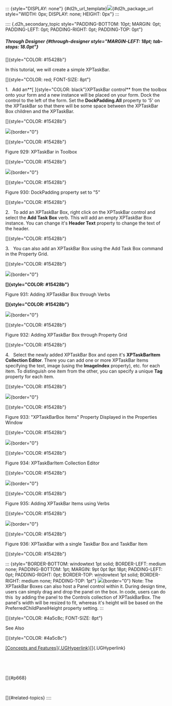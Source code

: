 ::: {style="DISPLAY: none"}
[](ms-xhelp:///?Id=d2h_url_template){#d2h_url_template}![](!package_url!){#d2h_package_url style="WIDTH: 0px; DISPLAY: none; HEIGHT: 0px"}
:::

:::: {.d2h_secondary_topic style="PADDING-BOTTOM: 10pt; MARGIN: 0pt; PADDING-LEFT: 0pt; PADDING-RIGHT: 0pt; PADDING-TOP: 0pt"}
##### Through Designer {#through-designer style="MARGIN-LEFT: 18pt; tab-stops: 18.0pt"}

[]{style="COLOR: #15428b"} 

In this tutorial, we will create a simple XPTaskBar.

[]{style="COLOR: red; FONT-SIZE: 8pt"} 

1.   Add an**[ ]{style="COLOR: black"}XPTaskBar control** from the toolbox onto your form and a new instance will be placed on your form. Dock the control to the left of the form. Set the **DockPadding.All** property to \'5\' on the XPTaskBar so that there will be some space between the XPTaskBar Box children and the XPTaskBar.

[]{style="COLOR: #15428b"} 

![](ImagesExt/image76_914.jpg){border="0"}

[]{style="COLOR: #15428b"} 

Figure 929: XPTaskBar in Toolbox

[]{style="COLOR: #15428b"} 

![](ImagesExt/image76_915.jpg){border="0"}

[]{style="COLOR: #15428b"} 

Figure 930: DockPadding property set to \"5\"

[]{style="COLOR: #15428b"} 

2.   To add an XPTaskBar Box, right click on the XPTaskBar control and select the **Add Task Box** verb. This will add an empty XPTaskBar Box instance. You can change it\'s **Header Text** property to change the text of the header.

[]{style="COLOR: #15428b"} 

3.   You can also add an XPTaskBar Box using the Add Task Box command in the Property Grid.

[]{style="COLOR: #15428b"} 

![](ImagesExt/image76_916.jpg){border="0"}

**[]{style="COLOR: #15428b"}** 

Figure 931: Adding XPTaskBar Box through Verbs

**[]{style="COLOR: #15428b"}** 

![](ImagesExt/image76_917.jpg){border="0"}

[]{style="COLOR: #15428b"} 

Figure 932: Adding XPTaskBar Box through Property Grid

[]{style="COLOR: #15428b"} 

4.   Select the newly added XPTaskBar Box and open it\'s **XPTaskBarItem Collection Editor**. There you can add one or more XPTaskBar Items specifying the text, image (using the **ImageIndex** property), etc. for each item. To distinguish one item from the other, you can specify a unique **Tag** property for each item.

[]{style="COLOR: #15428b"} 

![](ImagesExt/image76_918.jpg){border="0"}

[]{style="COLOR: #15428b"} 

Figure 933: \"XPTaskBarBox Items\" Property Displayed in the Properties Window

[]{style="COLOR: #15428b"} 

![](ImagesExt/image76_919.jpg){border="0"}

[]{style="COLOR: #15428b"} 

Figure 934: XPTaskBarItem Collection Editor

[]{style="COLOR: #15428b"} 

![](ImagesExt/image76_920.jpg){border="0"}

[]{style="COLOR: #15428b"} 

Figure 935: Adding XPTaskBar Items using Verbs

[]{style="COLOR: #15428b"} 

![](ImagesExt/image76_921.jpg){border="0"}

[]{style="COLOR: #15428b"} 

Figure 936: XPTaskBar with a single TaskBar Box and TaskBar Item

[]{style="COLOR: #15428b"} 

::: {style="BORDER-BOTTOM: windowtext 1pt solid; BORDER-LEFT: medium none; PADDING-BOTTOM: 1pt; MARGIN: 9pt 0pt 9pt 18pt; PADDING-LEFT: 0pt; PADDING-RIGHT: 0pt; BORDER-TOP: windowtext 1pt solid; BORDER-RIGHT: medium none; PADDING-TOP: 1pt"}
![](ImagesExt/image76_1.jpg){border="0"} Note: The XPTaskBar Boxes can also host a Panel control within it. During design time, users can simply drag and drop the panel on the box. In code, users can do this  by adding the panel to the Controls collection of XPTaskBarBox. The panel\'s width will be resized to fit, whereas it\'s height will be based on the PreferredChildPanelHeight property setting.
:::

[]{style="COLOR: #4a5c8c; FONT-SIZE: 8pt"} 

See Also

[]{style="COLOR: #4a5c8c"} 

[[Concepts and Features]{.UGHyperlink}](../../../../../../../../Documents%20and%20Settings/sylviap/Desktop/Tools%20-%20Part%202.docx#_Concepts_and_Features_3)[]{.UGHyperlink}

 

 

[]{#p668} 

 

[]{#related-topics}
::::

